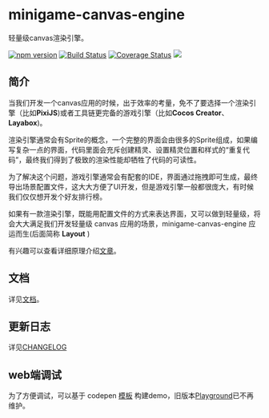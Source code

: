 # minigame-canvas-engine
轻量级canvas渲染引擎。

[![npm version](https://badge.fury.io/js/minigame-canvas-engine.svg)](https://badge.fury.io/js/minigame-canvas-engine)
[![Build Status](https://travis-ci.org/wechat-miniprogram/minigame-canvas-engine.svg?branch=master)](https://travis-ci.org/wechat-miniprogram/minigame-canvas-engine)
[![Coverage Status](https://coveralls.io/repos/github/wechat-miniprogram/minigame-canvas-engine/badge.svg?branch=master)](https://coveralls.io/github/wechat-miniprogram/minigame-canvas-engine?branch=master)
[![](https://img.shields.io/npm/l/wxml-to-canvas)](https://github.com/yuanzm/opendatacontextenginetest)

## 简介
当我们开发一个canvas应用的时候，出于效率的考量，免不了要选择一个渲染引擎（比如**PixiJS**)或者工具链更完备的游戏引擎（比如**Cocos Creator**、**Layabox**)。

渲染引擎通常会有Sprite的概念，一个完整的界面会由很多的Sprite组成，如果编写复杂一点的界面，代码里面会充斥创建精灵、设置精灵位置和样式的“重复代码”，最终我们得到了极致的渲染性能却牺牲了代码的可读性。

为了解决这个问题，游戏引擎通常会有配套的IDE，界面通过拖拽即可生成，最终导出场景配置文件，这大大方便了UI开发，但是游戏引擎一般都很庞大，有时候我们仅仅想开发个好友排行榜。

如果有一款渲染引擎，既能用配置文件的方式来表达界面，又可以做到轻量级，将会大大满足我们开发轻量级 canvas 应用的场景，minigame-canvas-engine 应运而生(后面简称 **Layout** )

有兴趣可以查看详细原理介绍[文章](https://segmentfault.com/a/1190000021297495?_ea=27021986)。

## 文档
详见[文档](https://wechat-miniprogram.github.io/minigame-canvas-engine/)。

## 更新日志
详见[CHANGELOG](./CHANGELOG.md)

## web端调试
<!-- 为了方便UI调试，可以在线编辑预览效果: [Playground](https://wechat-miniprogram.github.io/minigame-canvas-engine/playground.html)。 -->

为了方便调试，可以基于 codepen [模板](https://codepen.io/pen?template=VwEeLKw) 构建demo，旧版本[Playground](https://wechat-miniprogram.github.io/minigame-canvas-engine/playground.html)已不再维护。

